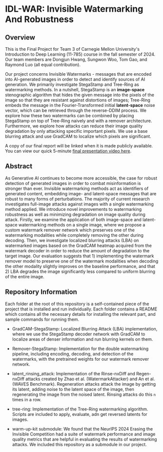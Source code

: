   # IDL-WAR: Invisible Watermarking And Robustness

## Overview

This is the Final Project for Team 3 of Carnegie Mellon University's Introduction to Deep Learning (11-785) course in the fall semester of 2024. Our team members are Dongjun Hwang, Sungwon Woo, Tom Gao, and Raymond Luo (all equal contribution).

Our project concerns Invisible Watermarks - messages that are encoded into AI-generated images in order to detect and identify sources of AI generation. We primarily investigate StegaStamp and Tree-Ring as watermarking methods. In a nutshell, StegaStamp is an **image-space** stenographic algorithm that hides the given message into the pixels of the image so that they are resistant against distortions of images; Tree-Ring embeds the message in the Fourier-Transformed initial **latent-space** noise vector, which can be retrieved through the reverse-DDIM process. We explore how these two watermarks can be combined by placing StegaStamp on top of Tree-Ring naively and with a remover architecture. Furthermore, we explore how attacks can reduce their image quality degradation by only attacking specific important pixels. We use a base blurring attack and use GradCAM to localize which pixels are significant.

A copy of our final report will be linked when it is made publicly available. You can view our quick 5-minute [final presentation video here](https://youtu.be/0vwFG1HSrUE).

## Abstract

As Generative AI continues to become more accessible, the case for robust detection of generated images in order to combat misinformation is stronger than ever. Invisible watermarking methods act as identifiers of generated content, embedding image- and latent-space messages that are robust to many forms of perturbations. The majority of current research investigates full-image attacks against images with a single watermarking method applied. We introduce novel improvements to watermarking robustness as well as minimizing degradation on image quality during attack. Firstly, we examine the application of both image-space and latent-space watermarking methods on a single image, where we propose a custom watermark remover network which preserves one of the watermarking modalities while completely removing the other during decoding. Then, we investigate localized blurring attacks (LBA) on watermarked images based on the GradCAM heatmap acquired from the watermark decoder in order to reduce the amount of degradation to the target image. Our evaluation suggests that 1) implementing the watermark remover model to preserve one of the watermark modalities when decoding the other modality slightly improves on the baseline performance, and that 2) LBA degrades the image significantly less compared to uniform blurring of the entire image. 

## Repository Information

Each folder at the root of this repository is a self-contained piece of the project that is installed and run individually. Each folder contains a README which contains all the necessary details for installing the relevant part, and sample commands for running them.

* GradCAM-StegaStamp: Localized Blurring Attack (LBA) implementation, where we use the StegaStamp decoder network with GradCAM to localize areas of denser information and run blurring kernels on them.

* Remover-StegaStamp: Implementation for the double watermarking pipeline, including encoding, decoding, and detection of the watermarks, with the pretrained weights for our watermark remover network.

* latent_rinsing_attack: Implementation of the Rinse-nxDiff and Regen-nxDiff attacks created by Zhao et al. (WatermarkAttacker) and An et al. (WAVES Benchmark). Regeneration attacks attack the image by getting its latent, adding noise to the latent space of the image, then regenerating the image from the noised latent. Rinsing attacks do this `n` times in a row.

* tree-ring: Implementation of the Tree-Ring watermarking algorithm. Scripts are included to apply, evaluate, adn get reversed latents for images.

* warm-up-kit submodule: We found that the NeurIPS 2024 Erasing the Invisible Competition had a suite of watermark performance and image quality metrics that are helpful in evaluating the results of watermarking attacks. We included this repository as a submodule in our project.
